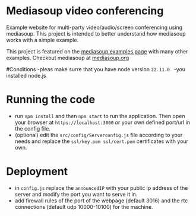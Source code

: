 # Mediasoup video conferencing

Example website for multi-party video/audio/screen conferencing using mediasoup. This project is intended to better understand how mediasoup works with a simple example.

This project is featured on the [mediasoup examples page](https://mediasoup.org/documentation/examples/) with many other examples. Checkout mediasoup at [mediasoup.org](https://mediasoup.org)

#Conditions
-pleas make surre that you have node version `22.11.0 `
-you installed node.js

# Running the code
-   run `npm install` and  then `npm start` to run the application. Then open your browser at `https://localhost:3000` or your own defined port/url in the config file.
-   (optional) edit the `src/config/Serverconfig.js` file according to your needs and replace the `ssl/key.pem ssl/cert.pem` certificates with your own.

# Deployment

-   in `config.js` replace the `announcedIP` with your public ip address of the server and modify the port you want to serve it in.
-   add firewall rules of the port of the webpage (default 3016) and the rtc connections (default udp 10000-10100) for the machine.


